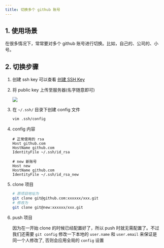 ```yaml
---
title: 切换多个 github 账号
---
```


## 1. 使用场景

在很多情况下，常常要对多个 github 账号进行切换。比如，自己的、公司的、小号。

## 2. 切换步骤

1. 创建 ssh key 可以查看 [创建 SSH Key](/base/git/01-generate-ssh-key)

2. 将 public key 上传至服务器(名字随意即可)

   ![](/git/git_20190217234850-1550418619928.png)

3. 在 `~/.ssh/` 目录下创建 config 文件

   ```bash
   vim .ssh/config
   ```

4. config 内容

   ```
   # 正常使用的 rsa
   Host github.com
   HostName github.com
   IdentityFile ~/.ssh/id_rsa
    
   # new 新账号
   Host new
   HostName github.com
   IdentityFile ~/.ssh/id_rsa_new
   ```

5. clone 项目

   ```bash
   # 原项目地址为
   git clone git@github.com:xxxxxx/xxx.git
   # 修改为 
   git clone git@new:xxxxxx/xxx.git
   ```

6. push 项目

   因为在一开始 clone 的时候已经配置好了，所以 push 时就无需配置了。不过我们还需要 `git config` 修改一下本地的 `user.name` 和 `user.email` 来保证是同一个人修改了, 否则会应用全局的 `config` 设置

